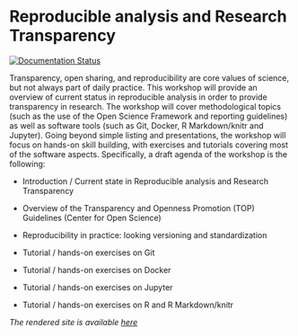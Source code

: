 # Reproducible analysis and Research Transparency

[![Documentation Status](https://readthedocs.org/projects/reproducible-analysis-workshop/badge/?version=latest)](http://reproducible-analysis-workshop.readthedocs.io/en/latest/?badge=latest)

Transparency, open sharing, and reproducibility are core values of science, but not always part of daily practice. This workshop will provide an overview of current status in reproducible analysis in order to provide transparency in research. The workshop will cover methodological topics (such as the use of the Open Science Framework and reporting guidelines) as well as software tools (such as Git, Docker, R Markdown/knitr and Jupyter). Going beyond simple listing and presentations, the workshop will focus on hands-on skill building, with exercises and tutorials covering most of the software aspects. Specifically, a draft agenda of the workshop is the following:
- Introduction / Current state in Reproducible analysis and Research Transparency
- Overview of the Transparency and Openness Promotion (TOP) Guidelines (Center for Open Science)
- Reproducibility in practice: looking versioning and standardization

- Tutorial / hands-on exercises on Git
- Tutorial / hands-on exercises on Docker
- Tutorial / hands-on exercises on Jupyter

- Tutorial / hands-on exercises on R and R Markdown/knitr

_The rendered site is available [here](http://reproducible-analysis-workshop.readthedocs.io)_
